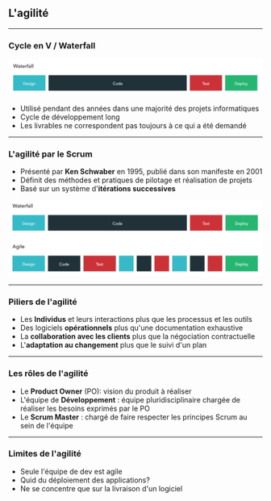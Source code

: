 ## L'agilité

----

### Cycle en V / Waterfall

<img src="img/waterfall.png" style="background:none; border:none; box-shadow:none;"/>

* Utilisé pendant des années dans une majorité des projets informatiques
* Cycle de développement long
* Les livrables ne correspondent pas toujours à ce qui a été demandé

----

### L'agilité par le Scrum

* Présenté par **Ken Schwaber** en 1995, publié dans son manifeste en 2001
* Définit des méthodes et pratiques de pilotage et réalisation de projets
* Basé sur un système d'**itérations successives**
<img src="img/agility.png" style="background:none; border:none; box-shadow:none;"/>

----

### Piliers de l'agilité

* Les **Individus** et leurs interactions plus que les processus et les outils
* Des logiciels **opérationnels** plus qu'une documentation exhaustive
* La **collaboration avec les clients** plus que la négociation contractuelle
* L'**adaptation au changement** plus que le suivi d'un plan

----

### Les rôles de l'agilité

* Le **Product Owner** (PO): vision du produit à réaliser
* L'équipe de **Développement** : équipe pluridisciplinaire chargée de réaliser les besoins exprimés par le PO
* Le **Scrum Master** : chargé de faire respecter les principes Scrum au sein de l'équipe

----

### Limites de l'agilité

* Seule l'équipe de dev est agile 
* Quid du déploiement des applications?
* Ne se concentre que sur la livraison d'un logiciel
